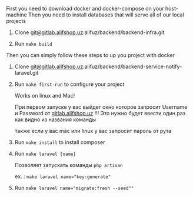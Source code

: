 First you need to download docker and docker-compose on your host-machine 
Then you need to install databases that will serve all of our local projects
1. Clone [git@gitlab.alifshop.uz](mailto:git@gitlab.alifshop.uz):alifuz/backend/backend-infra.git

2. Run `make build`


Then you can simply follow these steps to up you project with docker
1. Clone git@gitlab.alifshop.uz:alifuz/backend/backend-service-notify-laravel.git
2. Run `make first-run` to configure your project

   Works on linux and Mac!

   При первом запуске у вас выйдет окно которое запросит Username и Password от [gitlab.alifshop.uz](http://gitlab.alifshop.uz) !!! Это нужно будет ввести один раз как видно из названия команды

   также если у вас mac или linux у вас запросит пароль от рута


3. Run `make install` to install composer

4. Run `make laravel {name}`

   Позволяет запускать команды `php artisan`

   ex. : `make laravel name="key:generate"`

5. Run `make laravel name="migrate:fresh --seed""`





